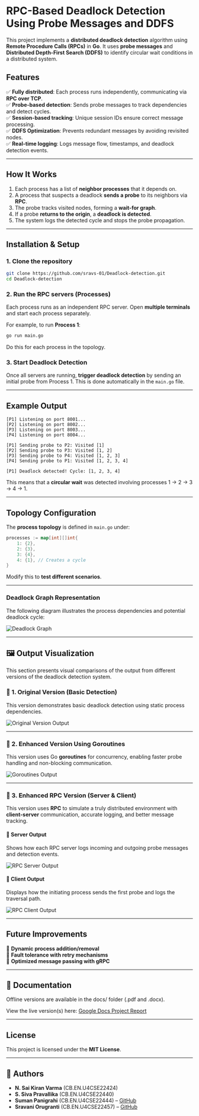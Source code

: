 # **RPC-Based Deadlock Detection Using Probe Messages and DDFS**  

This project implements a **distributed deadlock detection** algorithm using **Remote Procedure Calls (RPCs)** in **Go**. It uses **probe messages** and **Distributed Depth-First Search (DDFS)** to identify circular wait conditions in a distributed system.  

## **Features**  
✅ **Fully distributed**: Each process runs independently, communicating via **RPC over TCP**.  
✅ **Probe-based detection**: Sends probe messages to track dependencies and detect cycles.  
✅ **Session-based tracking**: Unique session IDs ensure correct message processing.  
✅ **DDFS Optimization**: Prevents redundant messages by avoiding revisited nodes.  
✅ **Real-time logging**: Logs message flow, timestamps, and deadlock detection events.  

---

## **How It Works**  

1. Each process has a list of **neighbor processes** that it depends on.  
2. A process that suspects a deadlock **sends a probe** to its neighbors via **RPC**.  
3. The probe tracks visited nodes, forming a **wait-for graph**.  
4. If a probe **returns to the origin**, a **deadlock is detected**.  
5. The system logs the detected cycle and stops the probe propagation.  

---

## **Installation & Setup**  

### **1. Clone the repository**  
```bash
git clone https://github.com/sravs-01/Deadlock-detection.git
cd Deadlock-detection
```

### **2. Run the RPC servers (Processes)**  
Each process runs as an independent RPC server. Open **multiple terminals** and start each process separately.

For example, to run **Process 1**:  
```bash
go run main.go
```

Do this for each process in the topology.

### **3. Start Deadlock Detection**  
Once all servers are running, **trigger deadlock detection** by sending an initial probe from Process 1. This is done automatically in the `main.go` file.

---

## **Example Output**  

```log
[P1] Listening on port 8001...
[P2] Listening on port 8002...
[P3] Listening on port 8003...
[P4] Listening on port 8004...

[P1] Sending probe to P2: Visited [1]
[P2] Sending probe to P3: Visited [1, 2]
[P3] Sending probe to P4: Visited [1, 2, 3]
[P4] Sending probe to P1: Visited [1, 2, 3, 4]

[P1] Deadlock detected! Cycle: [1, 2, 3, 4]
```

This means that a **circular wait** was detected involving processes 1 → 2 → 3 → 4 → 1.

---

## **Topology Configuration**  
The **process topology** is defined in `main.go` under:  

```go
processes := map[int][]int{
    1: {2},
    2: {3},
    3: {4},
    4: {1}, // Creates a cycle
}
```
Modify this to **test different scenarios**.

---

### **Deadlock Graph Representation**  
The following diagram illustrates the process dependencies and potential deadlock cycle:

![Deadlock Graph](images/deadlock_graph.png)

---

## 🖼️ Output Visualization

This section presents visual comparisons of the output from different versions of the deadlock detection system.

### 🔹 1. Original Version (Basic Detection)

This version demonstrates basic deadlock detection using static process dependencies.

![Original Version Output](images/original_output.png)

---

### 🔹 2. Enhanced Version Using Goroutines

This version uses Go **goroutines** for concurrency, enabling faster probe handling and non-blocking communication.

![Goroutines Output](images/goroutine_output.png)

---

### 🔹 3. Enhanced RPC Version (Server & Client)

This version uses **RPC** to simulate a truly distributed environment with **client-server** communication, accurate logging, and better message tracking.

#### 🔸 Server Output
Shows how each RPC server logs incoming and outgoing probe messages and detection events.

![RPC Server Output](images/rpc_server_output.png)

#### 🔸 Client Output
Displays how the initiating process sends the first probe and logs the traversal path.

![RPC Client Output](images/rpc_client_output.png)

---

## **Future Improvements**  
🔹 **Dynamic process addition/removal**  
🔹 **Fault tolerance with retry mechanisms**  
🔹 **Optimized message passing with gRPC**  

---

## 📄 **Documentation**
Offline versions are available in the docs/ folder (.pdf and .docx).

View the live version(s) here: [Google Docs Project Report](https://docs.google.com/document/d/1spu1dJ6mS8UE3ECQuBBQtrbaLZ5Qaf7oTRDXdGYRx0A/edit?usp=sharing)

---

## **License**  
This project is licensed under the **MIT License**.  

---

## 👥 Authors

- **N. Sai Kiran Varma** (CB.EN.U4CSE22424)  
- **S. Siva Pravallika** (CB.EN.U4CSE22440)  
- **Suman Panigrahi** (CB.EN.U4CSE22444) – [GitHub](https://github.com/suman1406)  
- **Sravani Orugranti** (CB.EN.U4CSE22457) – [GitHub](https://github.com/sravs-01)
